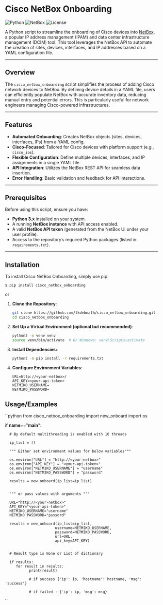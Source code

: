 # Cisco NetBox Onboarding

![Python](https://img.shields.io/badge/Python-3.x-blue.svg)
![NetBox](https://img.shields.io/badge/NetBox-API-green.svg)
![License](https://img.shields.io/badge/License-GNU-yellow.svg)

A Python script to streamline the onboarding of Cisco devices into [NetBox](https://netbox.dev/), a popular IP address management (IPAM) and data center infrastructure management (DCIM) tool. This tool leverages the NetBox API to automate the creation of sites, devices, interfaces, and IP addresses based on a YAML configuration file.

---

## Overview

The `cisco_netbox_onboarding` script simplifies the process of adding Cisco network devices to NetBox. By defining device details in a YAML file, users can efficiently populate NetBox with accurate inventory data, reducing manual entry and potential errors. This is particularly useful for network engineers managing Cisco-powered infrastructures.

---

## Features

- **Automated Onboarding**: Creates NetBox objects (sites, devices, interfaces, IPs) from a YAML config.
- **Cisco-Focused**: Tailored for Cisco devices with platform support (e.g., `cisco_ios`).
- **Flexible Configuration**: Define multiple devices, interfaces, and IP assignments in a single YAML file.
- **API Integration**: Utilizes the NetBox REST API for seamless data insertion.
- **Error Handling**: Basic validation and feedback for API interactions.

---

## Prerequisites

Before using this script, ensure you have:

- **Python 3.x** installed on your system.
- A running **NetBox instance** with API access enabled.
- A valid **NetBox API token** (generated from the NetBox UI under your user profile).
- Access to the repository’s required Python packages (listed in `requirements.txt`).

---

## Installation

To install Cisco NetBox Onboarding, simply use pip:

```
$ pip install cisco_netbox_onboarding
```

or

1. **Clone the Repository**:
   ```bash
   git clone https://github.com/tkdebnath/cisco_netbox_onboarding.git
   cd cisco_netbox_onboarding
   ```

2. **Set Up a Virtual Environment (optional but recommended)**:
   ```bash
   python3 -m venv venv
   source venv/bin/activate  # On Windows: venv\Scripts\activate
   ```

3. **Install Dependencies:**:
   ```bash
   python3 -m pip install -r requirements.txt
   ```

4. **Configure Environment Variables**:
   ```plaintext
   URL=http://<your-netbox>/
   API_KEY=<your-api-token>
   NETMIKO_USERNAME=
   NETMIKO_PASSWORD=
   ```



## Usage/Examples

   ``python
   from cisco_netbox_onboarding import new_onboard
   import os

   if __name__=="__main__":

      # By default multithreading is enabled with 10 threads 

      ip_list = []

      """ Either set environment values for below variables"""

      os.environ["URL"] = "http://<your-netbox>"
      os.environ["API_KEY"] = "<your-api-token>"
      os.environ["NETMIKO_USERNAME"] = "username"
      os.environ["NETMIKO_PASSWORD"] = "password"

      results = new_onboard(ip_list=ip_list)

      
      """ or pass values with arguments """

      URL="http://<your-netbox>"
      API_KEY="<your-api-token>"
      NETMIKO_USERNAME="username"
      NETMIKO_PASSWORD="passord"

      results = new_onboard(ip_list=ip_list,
                           username=NETMIKO_USERNAME,
                           password=NETMIKO_PASSWORD,
                           url=URL,
                           api_key=API_KEY)
      

      # Result type is None or List of dictionary

      if results:
         for result in results:
               print(result)

               # if success {'ip': ip, 'hostname': hostname, 'msg': 'success'}

               # if failed : {'ip': ip, 'msg': msg}
   ``
